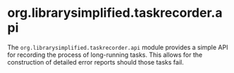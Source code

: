 org.librarysimplified.taskrecorder.api
===

The `org.librarysimplified.taskrecorder.api` module provides a simple
API for recording the process of long-running tasks. This allows for
the construction of detailed error reports should those tasks fail.
